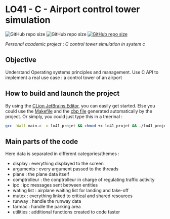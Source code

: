 # LO41 - C - Airport control tower simulation

<img alt="GitHub repo size" src="https://img.shields.io/github/repo-size/TheRolfFR/LO41_C_airport?style=flat-square"> <img alt="GitHub repo size" src="https://tokei.rs/b1/github/TheRolfFR/LO41_C_airport?category=code"> <a href="./LICENSE.md"><img alt="GitHub repo size" src="https://img.shields.io/badge/License-NPOSL--3.0-red?style=flat-square"></a>


_Personal academic project : C control tower simulation in system c_

## Objective
Understand Operating systems principles and management. Use C API to implement a real use case : a control tower of an
airport

## How to build and launch the project
By using the [CLion JetBrains Editor](https://www.jetbrains.com/clion/), you can easily get started. Else you could use
the [Makefile](./cmake-build-debug/Makefile) and the [cbp file](./cmake-build-debug/lo41_projet.cbp) generated
automatically by the project. Or simply, you could just type this in a tmerinal :
```sh
gcc -Wall main.c -o lo41_projet && chmod +x lo41_projet && ./lo41_projet
```

## Main parts of the code

Here data is separated in different categories/themes :

- display : everything displayed to the screen
- arguments : every argument passed to the threads
- plane : the plane data itself
- comptrolleur : the conptrolleur in charge of regulating traffic activity
- ipc : ipc messages sent between entities
- wating list : airplane waiting list for landing and take-off
- mutex : everything linked to critical and shared resources
- runway : handle the runway data 
- tarmac : handle the parking area
- utilities : additional functions created to code faster